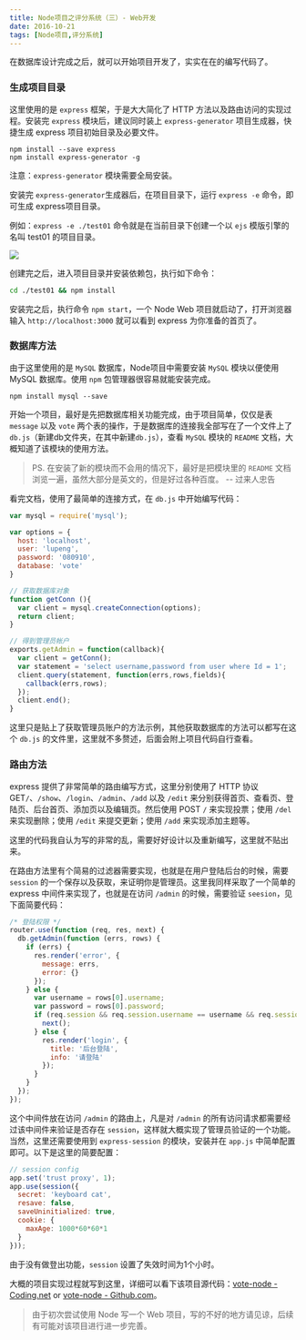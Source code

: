 ```yaml
---
title: Node项目之评分系统（三）- Web开发
date: 2016-10-21
tags: [Node项目,评分系统]
---
```


在数据库设计完成之后，就可以开始项目开发了，实实在在的编写代码了。

### 生成项目目录
这里使用的是 `express` 框架，于是大大简化了 HTTP 方法以及路由访问的实现过程。安装完 `express` 模块后，建议同时装上 `express-generator` 项目生成器，快捷生成 express 项目初始目录及必要文件。

```
npm install --save express
npm install express-generator -g
```

注意：`express-generator` 模块需要全局安装。

安装完 `express-generator`生成器后，在项目目录下，运行 `express -e` 命令，即可生成 express项目目录。

例如：`express -e ./test01` 命令就是在当前目录下创建一个以 `ejs` 模版引擎的名叫 test01 的项目目录。

![](/image/node/2016-10-20-17-09-53.jpg)

创建完之后，进入项目目录并安装依赖包，执行如下命令：

```bash
cd ./test01 && npm install
```

安装完之后，执行命令 `npm start`，一个 Node Web 项目就启动了，打开浏览器输入 `http://localhost:3000` 就可以看到 express 为你准备的首页了。


### 数据库方法

由于这里使用的是 `MySQL` 数据库，Node项目中需要安装 `MySQL` 模块以便使用 MySQL 数据库。使用 `npm` 包管理器很容易就能安装完成。

```
npm install mysql --save
```

开始一个项目，最好是先把数据库相关功能完成，由于项目简单，仅仅是表 `message` 以及 `vote` 两个表的操作，于是数据库的连接我全部写在了一个文件上了 `db.js`（新建db文件夹，在其中新建`db.js`），查看 `MySQL` 模块的 `README` 文档，大概知道了该模块的使用方法。

> PS. 在安装了新的模块而不会用的情况下，最好是把模块里的 `README` 文档浏览一遍，虽然大部分是英文的，但是好过各种百度。
-- 过来人忠告

看完文档，使用了最简单的连接方式，在 `db.js` 中开始编写代码：

```js
var mysql = require('mysql');

var options = {
  host: 'localhost',
  user: 'lupeng',
  password: '080910',
  database: 'vote'
}

// 获取数据库对象
function getConn (){
  var client = mysql.createConnection(options);
  return client;
}

// 得到管理员帐户
exports.getAdmin = function(callback){
  var client = getConn();
  var statement = 'select username,password from user where Id = 1';
  client.query(statement, function(errs,rows,fields){
    callback(errs,rows);
  });
  client.end();
}
```

这里只是贴上了获取管理员账户的方法示例，其他获取数据库的方法可以都写在这个 `db.js` 的文件里，这里就不多赘述，后面会附上项目代码自行查看。

### 路由方法
express 提供了非常简单的路由编写方式，这里分别使用了 HTTP 协议 GET`/`、`/show`、`/login`、`/admin`、`/add` 以及 `/edit` 来分别获得首页、查看页、登陆页、后台首页、添加页以及编辑页。然后使用 POST `/` 来实现投票；使用 `/del` 来实现删除；使用 `/edit` 来提交更新；使用 `/add` 来实现添加主题等。

这里的代码我自认为写的非常的乱，需要好好设计以及重新编写，这里就不贴出来。

在路由方法里有个简易的过滤器需要实现，也就是在用户登陆后台的时候，需要 `session` 的一个保存以及获取，来证明你是管理员。这里我同样采取了一个简单的 express 中间件来实现了，也就是在访问 `/admin` 的时候，需要验证 `seesion`，见下面简要代码：

```js
/* 登陆权限 */
router.use(function (req, res, next) {
  db.getAdmin(function (errs, rows) {
    if (errs) {
      res.render('error', {
        message: errs,
        error: {}
      });
    } else {
      var username = rows[0].username;
      var password = rows[0].password;
      if (req.session && req.session.username == username && req.session.password == password) {
        next();
      } else {
        res.render('login', {
          title: '后台登陆',
          info: '请登陆'
        });
      }
    }
  });
});
```

这个中间件放在访问 `/admin` 的路由上，凡是对 `/admin` 的所有访问请求都需要经过该中间件来验证是否存在 `session`，这样就大概实现了管理员验证的一个功能。当然，这里还需要使用到 `express-session` 的模块，安装并在 `app.js` 中简单配置即可。以下是这里的简要配置：

```js
// session config
app.set('trust proxy', 1);
app.use(session({
  secret: 'keyboard cat',
  resave: false,
  saveUninitialized: true,
  cookie: {
    maxAge: 1000*60*60*1
  }
}));
```

由于没有做登出功能，`session` 设置了失效时间为1个小时。

大概的项目实现过程就写到这里，详细可以看下该项目源代码：[vote-node - Coding.net](https://coding.net/u/pengloo53/p/vote-node/git) or [vote-node - Github.com](https://github.com/pengloo53/vote-node)。

> 由于初次尝试使用 Node 写一个 Web 项目，写的不好的地方请见谅，后续有可能对该项目进行进一步完善。
